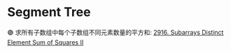# Segment Tree

:purple_circle: 求所有子数组中每个子数组不同元素数量的平方和: [2916. Subarrays Distinct Element Sum of Squares II]()